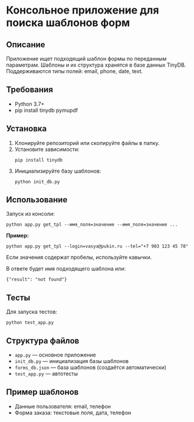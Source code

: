 # Консольное приложение для поиска шаблонов форм

## Описание

Приложение ищет подходящий шаблон формы по переданным параметрам. Шаблоны и их структура хранятся в базе данных TinyDB. Поддерживаются типы полей: email, phone, date, text.

## Требования
- Python 3.7+
- pip install tinydb pymupdf

## Установка
1. Клонируйте репозиторий или скопируйте файлы в папку.
2. Установите зависимости:
   ```
   pip install tinydb
   ```
3. Инициализируйте базу шаблонов:
   ```
   python init_db.py
   ```

## Использование

Запуск из консоли:
```
python app.py get_tpl --имя_поля=значение --имя_поля=значение ...
```

**Пример:**
```
python app.py get_tpl --login=vasya@pukin.ru --tel="+7 903 123 45 78"
```

Если значения содержат пробелы, используйте кавычки.

В ответе будет имя подходящего шаблона или:
```
{"result": "not found"}
```

## Тесты
Для запуска тестов:
```
python test_app.py
```

## Структура файлов
- `app.py` — основное приложение
- `init_db.py` — инициализация базы шаблонов
- `forms_db.json` — база шаблонов (создаётся автоматически)
- `test_app.py` — автотесты

## Пример шаблонов
- Данные пользователя: email, телефон
- Форма заказа: текстовые поля, дата, телефон